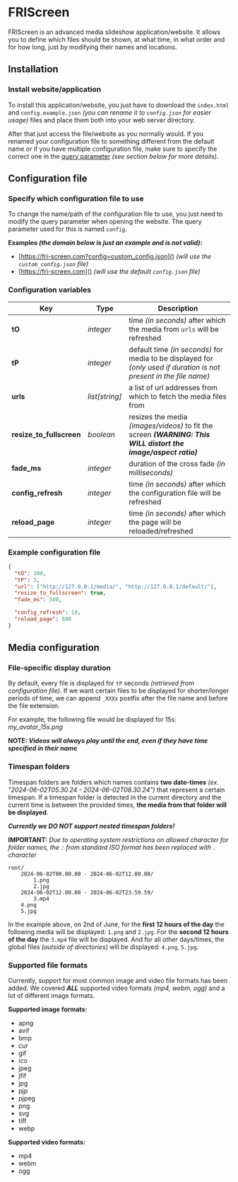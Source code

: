 # FRIScreen

FRIScreen is an advanced media slideshow application/website. It allows you to define which files should be shown, at
what time, in what order and for how long, just by modifying their names and locations.

## Installation

### Install website/application
To install this application/website, you just have to download the `index.html` and `config.example.json` *(you can
rename it to `config.json` for easier usage)* files and place them both into your web server directory.

After that just access the file/website as you normally would. If you renamed your configuration file to something
different from the default name or if you have multiple configuration file, make sure to specify the correct one in the
[query parameter](#specify-which-configuration-file-to-use) *(see section below for more details)*.

## Configuration file

### Specify which configuration file to use

To change the name/path of the configuration file to use, you just need to modify the query parameter when opening the
website. The query parameter used for this is named `config`.

**Examples *(the domain below is just an example and is not valid)*:**
- [https://fri-screen.com?config=custom_config.json]() *(will use the `custom_config.json` file)*
- [https://fri-screen.com]() *(will use the default `config.json` file)*

### Configuration variables

| Key                      | Type           | Description                                                                                                         |
|--------------------------|----------------|---------------------------------------------------------------------------------------------------------------------|
| **tO**                   | *integer*      | time *(in seconds)* after which the media from `urls` will be refreshed                                             |
| **tP**                   | *integer*      | default time *(in seconds)* for media to be displayed for *(only used if duration is not present in the file name)* |
| **urls**                 | *list[string]* | a list of url addresses from which to fetch the media files from                                                    |
| **resize_to_fullscreen** | *boolean*      | resizes the media *(images/videos)* to fit the screen ***(WARNING: This WILL distort the image/aspect ratio)***     |
| **fade_ms**              | *integer*      | duration of the cross fade *(in milliseconds)*                                                                      |
| **config_refresh**       | *integer*      | time *(in seconds)* after which the configuration file will be refreshed                                            |
| **reload_page**          | *integer*      | time *(in seconds)* after which the page will be reloaded/refreshed                                                 |

### Example configuration file

```json
{
  "tO": 300,
  "tP": 3,
  "url": ["http://127.0.0.1/media/", "http://127.0.0.1/default/"],
  "resize_to_fullscreen": true,
  "fade_ms": 500,

  "config_refresh": 10,
  "reload_page": 600
}
```

## Media configuration

### File-specific display duration

By default, every file is displayed for `tP` seconds *(retrieved from configuration file)*. If we want certain files
to be displayed for shorter/longer periods of time, we can append `_XXXs` postfix after the file name and before
the file extension.

For example, the following file would be displayed for 15s: *my_avatar_15s.png*

**NOTE: *Videos will always play until the end, even if they have time specified in their name***

### Timespan folders

Timespan folders are folders which names contains **two date-times**
*(ex. "2024-06-02T05.30.24 - 2024-06-02T08.30.24")* that represent
a certain timespan. If a timespan folder is detected in the current
directory and the current time is between the provided times, **the media
from that folder will be displayed**.

***Currently we DO NOT support nested timespan folders!***

**IMPORTANT:** *Due to operating system restrictions on allowed character for folder names, the `:` from
standard ISO format has been replaced with `.` character*

```text
root/
    2024-06-02T00.00.00 - 2024-06-02T12.00.00/
        1.png
        2.jpg
    2024-06-02T12.00.00 - 2024-06-02T23.59.59/
        3.mp4
    4.png
    5.jpg
```

In the example above, on 2nd of June, for the **first 12 hours of the day** the following media
will be displayed: `1.png` and `2.jpg`. For the **second 12 hours of the day** the `3.mp4` file will be displayed. And
for all other days/times, the global files *(outside of directories)* will be displayed: `4.png`, `5.jpg`.

### Supported file formats

Currently, support for most common image and video file formats has been added. We covered ***ALL*** supported video
formats *(mp4, webm, ogg)* and a lot of different image formats.

**Supported image formats:**

- apng
- avif
- bmp
- cur
- gif
- ico
- jpeg
- jfif
- jpg
- pjp
- pjpeg
- png
- svg
- tiff
- webp

**Supported video formats:**
- mp4
- webm
- ogg
